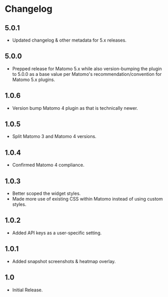 # Changelog

## 5.0.1

- Updated changelog & other metadata for 5.x releases.

## 5.0.0

- Prepped release for Matomo 5.x while also version-bumping the plugin to 5.0.0 as a base value per Matomo's recommendation/convention for Matomo 5.x plugins.

## 1.0.6

- Version bump Matomo 4 plugin as that is technically newer.

## 1.0.5

- Split Matomo 3 and Matomo 4 versions.

## 1.0.4

- Confirmed Matomo 4 compliance.

## 1.0.3

- Better scoped the widget styles.
- Made more use of existing CSS within Matomo instead of using custom styles.

## 1.0.2

- Added API keys as a user-specific setting.

## 1.0.1

- Added snapshot screenshots & heatmap overlay.

## 1.0

- Initial Release.
